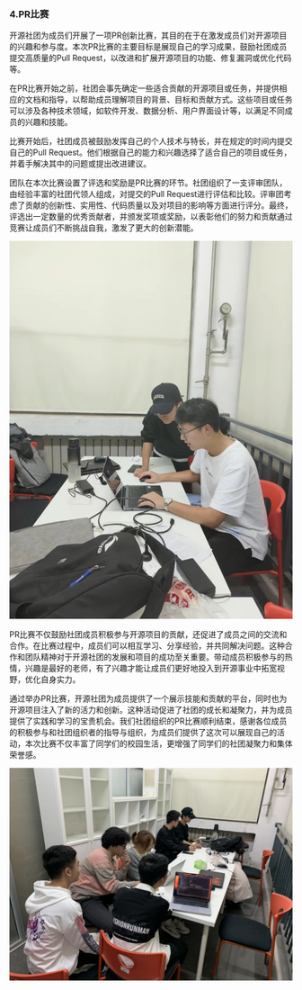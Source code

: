 ### 4.PR比赛
开源社团为成员们开展了一项PR创新比赛，其目的在于在激发成员们对开源项目的兴趣和参与度。本次PR比赛的主要目标是展现自己的学习成果，鼓励社团成员提交高质量的Pull Request，以改进和扩展开源项目的功能、修复漏洞或优化代码等。

在PR比赛开始之前，社团会事先确定一些适合贡献的开源项目或任务，并提供相应的文档和指导，以帮助成员理解项目的背景、目标和贡献方式。这些项目或任务可以涉及各种技术领域，如软件开发、数据分析、用户界面设计等，以满足不同成员的兴趣和技能。

比赛开始后，社团成员被鼓励发挥自己的个人技术与特长，并在规定的时间内提交自己的Pull Request。他们根据自己的能力和兴趣选择了适合自己的项目或任务，并着手解决其中的问题或提出改进建议。

团队在本次比赛设置了评选和奖励是PR比赛的环节。社团组织了一支评审团队，由经验丰富的社团代领人组成，对提交的Pull Request进行评估和比较。评审团考虑了贡献的创新性、实用性、代码质量以及对项目的影响等方面进行评分。最终，评选出一定数量的优秀贡献者，并颁发奖项或奖励，以表彰他们的努力和贡献通过竞赛让成员们不断挑战自我，激发了更大的创新潜能。

![图片1](./img/img4.1.jpeg)

PR比赛不仅鼓励社团成员积极参与开源项目的贡献，还促进了成员之间的交流和合作。在比赛过程中，成员们可以相互学习、分享经验，并共同解决问题。这种合作和团队精神对于开源社团的发展和项目的成功至关重要。带动成员积极参与的热情，兴趣是最好的老师，有了兴趣才能让成员们更好地投入到开源事业中拓宽视野，优化自身实力。

通过举办PR比赛，开源社团为成员提供了一个展示技能和贡献的平台，同时也为开源项目注入了新的活力和创新。这种活动促进了社团的成长和凝聚力，并为成员提供了实践和学习的宝贵机会。我们社团组织的PR比赛顺利结束，感谢各位成员的积极参与和社团组织者的指导与组织，为成员们提供了这次可以展现自己的活动，本次比赛不仅丰富了同学们的校园生活，更增强了同学们的社团凝聚力和集体荣誉感。

![图片2](./img/img4.2.jpeg)
